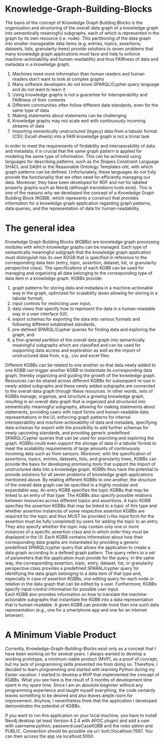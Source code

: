 # Knowledge-Graph-Building-Blocks

The basis of the concept of Knowledge Graph Building Blocks is the organization and structuring of the overall data graph of a knowledge graph into semantically meaningful subgraphs, each of which is represented in the graph by its own resource (i.e. node). This partitioning of the data graph into smaller manageable data items (e.g. entries, topics, assertions, datasets, lists, granularity trees) provide solutions to seven problems that many knowledge graph applications must face and help to enforce machine-actionability and human-readability and thus FAIRness of data and metadata in a knowledge graph.

1) Machines need more information than human readers and human readers don't want to look at complex graphs
2) Many software developers do not know SPARQL/Cypher query language and do not want to learn it
3) Using knowledge graphs is not a guarantee for interoperability and FAIRness of their contents
4) Different communities often follow different data standards, even for the same type of data
5) Making statements about statements can be challenging 
6) Knowledge graphs may not scale well with continuously incoming streams of data
7) Importing semantically unstructured (legacy) data from a tabular format (CSV, Excell sheets) into a FAIR knowledge graph is not a trivial task

In order to meet the requirements of findability and interoperability of data and metadata, it is crucial that the same graph pattern is applied for modeling the same type of information. This can be achieved using languages for describing patterns, such as the Shapes Constraint Language SHACL and DASH or the Reasonable Ontology Templates ottr, with which graph patterns can be defined. Unfortunately, these languages do not fully provide the functionality that we often need for efficiently managing our data. Moreover, they have been developed for RDF and not for labeled property graphs such as Neo4j (although translations tools exist). This is one of the reasons why we developed the concept of a Knowledge Graph Building Block (KGBB), which represents a construct that provides information for a knowledge graph application regarding graph patterns, data queries, and the representation of data for human-readability. 

# The general idea
Knowledge Graph Building Blocks (KGBBs) are knowledge graph processing modules with which knowledge graphs can be managed. Each type of semantically meaningful subgraph that the knowledge graph application must distinguish has its own KGGB that is specified in reference to the corresponding data item (entry, topic, assertion, dataset, list, or granularity perspective class). The specifications of each KGBB can be used for managing and organizing all data belonging to the corresponding type of data item in a knowledge graph. KGBBs provide:

1) graph patterns for storing data and metadata in a machine-actionable way in the graph, optimized for scalability (even allowing for storing in a tabular format), 
2) input controls for restricting user input, 
3) data views that specify how to represent the data in a human-readable way in a user interface (UI), 
4) export schemas for exporting the data into various formats and following different established standards,  
5) pre-defined SPARQL/Cypher queries for finding data and exploring the graph, and
6) a fine-grained partition of the overall data graph into semantically meaningful subgraphs which are classified and can be used for supporting data access and exploration as well as the import of unstructured data from, e.g., csv and excel files. 

Different KGBBs can be related to one another so that data newly added to one KGBB can trigger another KGBB to instantiate its corresponding data graph, thereby organizing and guiding the growth of the knowledge graph. Resources can be shared across different KGBBs for subsequent re-use in newly added subgraphs and these newly added subgraphs are connected to the overall data graph through these resources. In other words, sets of KGBBs manage, organize, and structure a growing knowledge graph, resulting in an overall data graph that is organized and structured into semantically meaningful subgraphs, allowing for making statements about statements, providing users with input forms and human-readable data representations in the UI, enforcing graph patterns for internal interoperability and machine-actionability of data and metadata, specifying data schemas for export with the possibility to add further schemas for newly upcoming standards, and providing generic predefined SPARQL/Cypher queries that can be used for searching and exploring the graph. KGBBs could even support the storage of data in a tabular format to meet the scalability requirements of large amounts of continuously incoming data such as from sensors. Moreover, with the specification of assertions, topics, entries, datasets, lists, and granularity trees, KGBBs can provide the basis for developing promising tools that support the import of unstructured data into a knowledge graph. KGBBs thus have the potential to provide solutions for all seven problems of knowledge graph applications mentioned above.
By relating different KGBBs to one another, the structure of the overall data graph can be specified in a highly modular and expandable way. An entry KGBB specifies the topic KGBBs that may be linked to an entry of that type. The KGBBs also specify possible relations between resources across different topics and assertions. A topic KGBB specifies the assertion KGBBs that may be linked to a topic of this type and whether assertion instances of some respective assertion KGBBs are required for the topic and thus MUST be provided (=the input form for the assertion must be fully completed) by users for adding the topic to an entry. They also specify whether the topic may contain only one or more instances of a specific assertion class and in which order they must be displayed in the UI. 
Each KGBB contains information about how their corresponding data graphs are instantiated by providing a generic predefined SPARQL/cypher query that allows the application to create a data graph according to a defined graph pattern. The query refers to a set of parameters that the application must provide for the query. In the same way, the corresponding assertion, topic, entry, dataset, list, or granularity perspective class provides a predefined SPARAL/cypher query for identifying the data graph belonging to a data item of that type and, especially in case of assertion KGBBs, one editing query for each node or relation in the data graph that can be edited by a user. Furthermore, KGBBs specify input-control information for possible user input.  
Each KGBB also provides information on how to translate the machine-actionable subgraphs that instantiate the KGBB into a data representation that is human-readable. A given KGBB can provide more than one such data representation (e.g., one for a smartphone app and one for an internet browser). 

# A Minimum Viable Product
Currently, Knowledge-Graph-Building-Blocks exist only as a concept that I have been working on for several years. I always wanted to develop a working prototype, a minimum viable product (MVP), as a proof of concept, but my lack of programming skills prevented me from doing so. Therefore, I decided to learn programming and started with learning Python during my Easter vacation. I started to develop a MVP that implemented the concept of KGBBs. What you see here is the result of 3 months of development time spent in my spare time. Since I am an absolute beginner without any programming experience and taught myself everything, the code certainly leaves something to be desired and also leaves ample room for improvement. Anyhow, I nevertheless think that the application I developed demonstrates the potential of KGBBs.

If you want to run this application on your local machine, you have to install Neo4j desktop (at least Version 4.2.4 with APOC plugin) and add a user with username:python, password:useCaseKGBB and the roles admin and PUBLIC. Connection should be possible via uri: bolt://localhost:7687. You can then access the app via localhost:5000.
